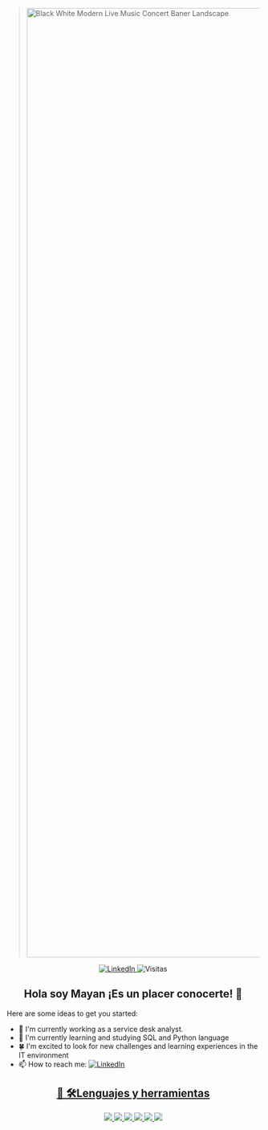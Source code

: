 ><img width="3780" height="1890" alt="Black White Modern Live Music Concert Baner Landscape" src="https://github.com/user-attachments/assets/a250bc43-e33a-4742-b6de-0224f07d3e52" />
<p align="center">
  <!-- Badge LinkedIn -->
  <a href="https://www.linkedin.com/in/amairani-garrido-rojas27/">
    <img src="https://img.shields.io/badge/LinkedIn-Perfil-0077B5?logo=linkedin&logoColor=white&labelColor=0077B5&color=000000" alt="LinkedIn">
  </a>
  
  <!-- Badge Visitas uniforme -->
  <img src="https://img.shields.io/badge/Visitas-123-000000?style=flat&labelColor=0077B5&color=000000" alt="Visitas">
</p>


<h2 align="center">Hola soy Mayan ¡Es un placer conocerte! 👋</h2>

Here are some ideas to get you started:

- 🔭 I'm currently working as a service desk analyst.
- 🌱 I'm currently learning and studying SQL and Python language
- 🍀 I'm excited to look for new challenges and learning experiences in the IT environment
- 📫 How to reach me: 
  <a href="https://www.linkedin.com/in/amairani-garrido-rojas27/">
    <img src="https://img.shields.io/badge/-Amairani%20Garrido-0077B5?style=flat&logo=linkedin&logoColor=white" alt="LinkedIn">

<h2 align="center">🔗 🛠️Lenguajes y herramientas</h2>

<p align="center">
  <!-- Badge Python con logo -->
  <img src="https://img.shields.io/badge/Python-blue?logo=Python&logoColor=white">

  <!-- Badge Postman con logo -->
  <img src="https://img.shields.io/badge/Postman-orange?logo=Postman&logoColor=white">

  <!-- Badge JIRA con logo -->
  <img src="https://img.shields.io/badge/JIRA-blue?logo=Jira&logoColor=white">

  <!-- Badge SQL con logo -->
  <img src="https://img.shields.io/badge/SQL-red?logo=SQL&logoColor=WHITE">

  <!-- Badge DevTools con logo -->
  <img src="https://img.shields.io/badge/DevTools-white?logo=DevTools&logoColor=white">


  <img src="https://img.shields.io/badge/Andriod%20studio-blue?logo=Android%20studio&logoColor=green">
</p>




